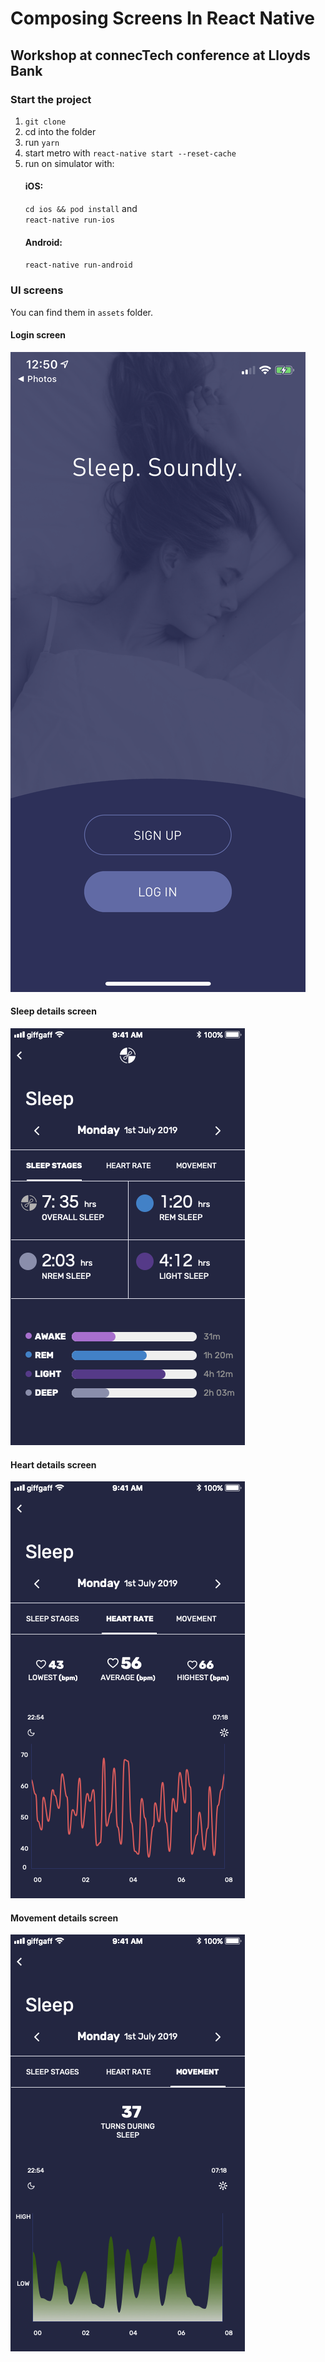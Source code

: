 # Composing Screens In React Native

## Workshop at connecTech conference at Lloyds Bank

### Start the project

1. `git clone`
2. cd into the folder
3. run `yarn`
4. start metro with `react-native start --reset-cache`
5. run on simulator with:
   #### iOS:
   `cd ios && pod install` and  
   `react-native run-ios`
   #### Android:
   `react-native run-android`

### UI screens

You can find them in `assets` folder.

#### Login screen

![Login](assets/login.jpg)

#### Sleep details screen

![Sleep](assets/sleep-details.png)

#### Heart details screen

![Heart](assets/heart-details.png)

#### Movement details screen

![Movement](assets/movement-details.png)
